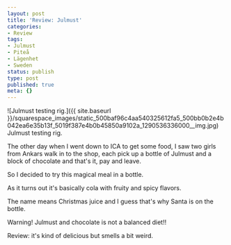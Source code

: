 ```yaml
---
layout: post
title: 'Review: Julmust'
categories:
- Review
tags:
- Julmust
- Piteå
- Lägenhet
- Sweden
status: publish
type: post
published: true
meta: {}
---
```


![Julmust testing rig.]({{ site.baseurl }}/squarespace_images/static_500baf96c4aa540325612fa5_500bb0b2e4b042ea6e35b13f_5019f387e4b0b45850a9102a_1290536336000__img.jpg) Julmust testing rig. 
  


The other day when I went down to ICA to get some food, I saw two girls from Ankars walk in to the shop, each pick up a bottle of Julmust and a block of chocolate and that's it, pay and leave.


So I decided to try this magical meal in a bottle.


As it turns out it's basically cola with fruity and spicy flavors.


The name means Christmas juice and I guess that's why Santa is on the bottle.


Warning! Julmust and chocolate is not a balanced diet!!


Review: it's kind of delicious but smells a bit weird.
